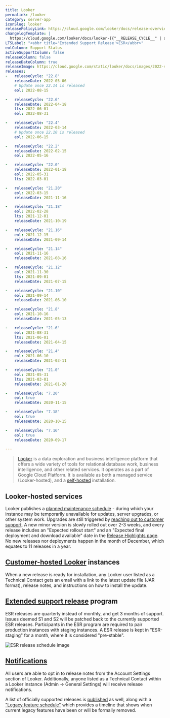 ```yaml
---
title: Looker
permalink: /looker
category: server-app
iconSlug: looker
releasePolicyLink: https://cloud.google.com/looker/docs/release-overview
changelogTemplate: |
  https://cloud.google.com/looker/docs/looker-{{"__RELEASE_CYCLE__" | split:'.' | first}}-changelog#{{"__RELEASE_CYCLE__" | replace:'.',''}}
LTSLabel: "<abbr title='Extended Support Release'>ESR</abbr>"
eolColumn: Support Status
activeSupportColumn: false
releaseColumn: false
releaseDateColumn: true
releaseImage: https://cloud.google.com/static/looker/docs/images/2022-std-supp-releases.png
releases:
-   releaseCycle: "22.8"
    releaseDate: 2022-05-06
    # Update once 22.14 is released
    eol: 2022-08-15

-   releaseCycle: "22.6"
    releaseDate: 2022-04-18
    lts: 2022-06-01
    eol: 2022-08-31

-   releaseCycle: "22.4"
    releaseDate: 2022-03-14
    # Update once 22.10 is released
    eol: 2022-06-15

-   releaseCycle: "22.2"
    releaseDate: 2022-02-15
    eol: 2022-05-16

-   releaseCycle: "22.0"
    releaseDate: 2022-01-18
    eol: 2022-05-31
    lts: 2022-03-01

-   releaseCycle: "21.20"
    eol: 2022-03-15
    releaseDate: 2021-11-16

-   releaseCycle: "21.18"
    eol: 2022-02-28
    lts: 2021-12-01
    releaseDate: 2021-10-19

-   releaseCycle: "21.16"
    eol: 2021-12-15
    releaseDate: 2021-09-14

-   releaseCycle: "21.14"
    eol: 2021-11-16
    releaseDate: 2021-08-16

-   releaseCycle: "21.12"
    eol: 2021-11-30
    lts: 2021-09-01
    releaseDate: 2021-07-15

-   releaseCycle: "21.10"
    eol: 2021-09-14
    releaseDate: 2021-06-10

-   releaseCycle: "21.8"
    eol: 2021-10-16
    releaseDate: 2021-05-13

-   releaseCycle: "21.6"
    eol: 2021-08-31
    lts: 2021-06-01
    releaseDate: 2021-04-15

-   releaseCycle: "21.4"
    eol: 2021-06-10
    releaseDate: 2021-03-11

-   releaseCycle: "21.0"
    eol: 2021-05-31
    lts: 2021-03-01
    releaseDate: 2021-01-20

-   releaseCycle: "7.20"
    eol: true
    releaseDate: 2020-11-15

-   releaseCycle: "7.18"
    eol: true
    releaseDate: 2020-10-15

-   releaseCycle: "7.16"
    eol: true
    releaseDate: 2020-09-17

---
```


>[Looker](https://www.looker.com/) is a data exploration and business intelligence platform that offers a wide variety of tools for relational database work, business intelligence, and other related services. It operates as a part of Google Cloud Platform. It is available as both a managed service (Looker-hosted), and a [self-hosted](https://cloud.google.com/looker/docs/looker-hosted-installation-steps) installation.

## Looker-hosted services

Looker publishes a [planned maintenance schedule][schedule] - during which your instance may be temporarily unavailable for updates, server upgrades, or other system work. Upgrades are still triggered by [reaching out to customer support][best-practices]. A new minor version is slowly rolled out over 2-3 weeks, and every release includes an "Expected rollout start" and an "Expected final deployment and download available" date in the [Release Highlights page](https://docs.looker.com/relnotes). No new releases nor deployments happen in the month of December, which equates to 11 releases in a year.

## [Customer-hosted Looker][self-hosted] instances

When a new release is ready for installation, any Looker user listed as a Technical Contact gets an email with a link to the latest update file (JAR format), release notes, and instructions on how to install the update.

## [Extended support release][esr] program

ESR releases are quarterly instead of monthly, and get 3 months of support. Issues deemed S1 and S2 will be patched back to the currently supported ESR releases. Participants in the ESR program are required to pair production instances with staging instances. A ESR release is kept in "ESR-staging" for a month, where it is considered "pre-stable".

![ESR release schedule image](https://cloud.google.com/static/looker/docs/images/2022-std-esr-supp-releases.png)

## [Notifications][emails]

All users are able to opt in to release notes from the Account Settings section of Looker. Additionally, anyone listed as a Technical Contact within a Looker instance (Admin -> General Settings) will receive release notifications.

A list of officially supported releases is [published](https://cloud.google.com/looker/docs/officially-supported-releases) as well, along with a ["Legacy feature schedule"][lfs] which provides a timeline that shows when current legacy features have been or will be formally removed.

[self-hosted]: https://cloud.google.com/looker/docs/managing-customer-hosted-deployment "Managing a customer-hosted deployment"
[esr]: https://cloud.google.com/looker/docs/standard-extended-support-release-program-overview "Standard extended support release program overview"
[emails]: https://cloud.google.com/looker/docs/release-deployment-emails "Release deployment emails"
[schedule]: https://cloud.google.com/looker/docs/google-maintenance-policy-for-looker-hosted-services "Google maintenance policy for Looker-hosted services"
[best-practices]: https://cloud.google.com/looker/docs/updating-your-looker-instance "Best Practices when Updating your Looker Instance"
[lfs]: https://cloud.google.com/looker/docs/legacy-feature-schedule#legacy_feature_schedule "Legacy feature schedule"
